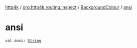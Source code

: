 [http4k](../../index.md) / [org.http4k.routing.inspect](../index.md) / [BackgroundColour](index.md) / [ansi](./ansi.md)

# ansi

`val ansi: `[`String`](https://kotlinlang.org/api/latest/jvm/stdlib/kotlin/-string/index.html)